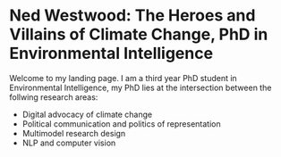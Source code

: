 # Ned Westwood: The Heroes and Villains of Climate Change, PhD in Environmental Intelligence

Welcome to my landing page. I am a third year PhD student in Environmental Intelligence, my PhD lies at the intersection between the follwing research areas:
- Digital advocacy of climate change
- Political communication and politics of representation 
- Multimodel research design
- NLP and computer vision

